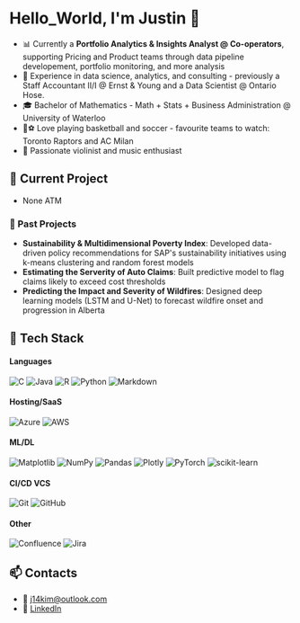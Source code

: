 # Hello_World, I'm Justin 👋
- 📊 Currently a **Portfolio Analytics & Insights Analyst @ Co-operators**, supporting Pricing and Product teams through data pipeline developement, portfolio monitoring, and more analysis
- 💼 Experience in data science, analytics, and consulting - previously a Staff Accountant II/I @ Ernst & Young and a Data Scientist @ Ontario Hose.
- 🎓 Bachelor of Mathematics - Math + Stats + Business Administration @ University of Waterloo
- 🏀⚽ Love playing basketball and soccer - favourite teams to watch: Toronto Raptors and AC Milan
- 🎻 Passionate violinist and music enthusiast
  
## 🌱 Current Project
- None ATM

### 🧠 Past Projects
- **Sustainability & Multidimensional Poverty Index**: Developed data-driven policy recommendations for SAP's sustainability initiatives using k-means clustering and random forest models
- **Estimating the Serverity of Auto Claims**: Built predictive model to flag claims likely to exceed cost thresholds
- **Predicting the Impact and Severity of Wildfires**: Designed deep learning models (LSTM and U-Net) to forecast wildfire onset and progression in Alberta

## 🧰 Tech Stack
#### Languages
![C](https://img.shields.io/badge/c-%2300599C.svg?style=for-the-badge&logo=c&logoColor=white) ![Java](https://img.shields.io/badge/java-%23ED8B00.svg?style=for-the-badge&logo=openjdk&logoColor=white) ![R](https://img.shields.io/badge/r-%23276DC3.svg?style=for-the-badge&logo=r&logoColor=white) ![Python](https://img.shields.io/badge/python-3670A0?style=for-the-badge&logo=python&logoColor=ffdd54) ![Markdown](https://img.shields.io/badge/markdown-%23000000.svg?style=for-the-badge&logo=markdown&logoColor=white) 

#### Hosting/SaaS
![Azure](https://img.shields.io/badge/azure-%230072C6.svg?style=for-the-badge&logo=microsoftazure&logoColor=white) ![AWS](https://img.shields.io/badge/AWS-%23FF9900.svg?style=for-the-badge&logo=amazon-aws&logoColor=white) 

#### ML/DL
![Matplotlib](https://img.shields.io/badge/Matplotlib-%23ffffff.svg?style=for-the-badge&logo=Matplotlib&logoColor=black) ![NumPy](https://img.shields.io/badge/numpy-%23013243.svg?style=for-the-badge&logo=numpy&logoColor=white) ![Pandas](https://img.shields.io/badge/pandas-%23150458.svg?style=for-the-badge&logo=pandas&logoColor=white) ![Plotly](https://img.shields.io/badge/Plotly-%233F4F75.svg?style=for-the-badge&logo=plotly&logoColor=white) ![PyTorch](https://img.shields.io/badge/PyTorch-%23EE4C2C.svg?style=for-the-badge&logo=PyTorch&logoColor=white) ![scikit-learn](https://img.shields.io/badge/scikit--learn-%23F7931E.svg?style=for-the-badge&logo=scikit-learn&logoColor=white) 

#### CI/CD VCS
![Git](https://img.shields.io/badge/git-%23F05033.svg?style=for-the-badge&logo=git&logoColor=white) ![GitHub](https://img.shields.io/badge/github-%23121011.svg?style=for-the-badge&logo=github&logoColor=white)

#### Other
![Confluence](https://img.shields.io/badge/confluence-%23172BF4.svg?style=for-the-badge&logo=confluence&logoColor=white) ![Jira](https://img.shields.io/badge/jira-%230A0FFF.svg?style=for-the-badge&logo=jira&logoColor=white)

## 📫 Contacts
- 📧 [j14kim@outlook.com](mailto:kjhkjws@outlook.com)
- 🔗 [LinkedIn](https://www.linkedin.com/in/justinkim14/)
